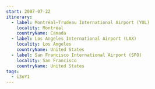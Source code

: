 ```yaml
---
start: 2007-07-22
itinerary:
  - label: Montréal–Trudeau International Airport (YUL)
    locality: Montréal
    countryName: Canada
  - label: Los Angeles International Airport (LAX)
    locality: Los Angeles
    countryName: United States
  - label: San Francisco International Airport (SFO)
    locality: San Francisco
    countryName: United States
tags:
  - i3oY1
---
```

